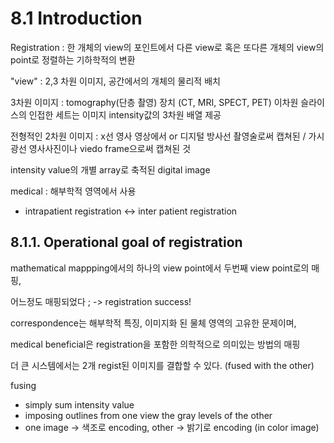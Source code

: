# 8.1 Introduction

Registration :  한 개체의 view의 포인트에서 다른 view로 혹은 또다른 개체의 view의 point로 정렬하는 기하학적의 변환

"view" : 2,3 차원 이미지, 공간에서의 개체의 물리적 배치

3차원 이미지 : tomography(단층 촬영) 장치 (CT, MRI, SPECT, PET) 이차원 슬라이스의 인접한 세트는 이미지 intensity값의 3차원 배열 제공

전형적인 2차원 이미지 : x선 영사 영상에서 or 디지털 방사선 촬영술로써 캡쳐된 / 가시광선 영사사진이나 viedo frame으로써 캡쳐된 것

intensity value의 개별 array로 축적된 digital image

medical : 해부학적 영역에서 사용 

* intrapatient registration <-> inter patient registration


## 8.1.1. Operational goal of registration

mathematical mappping에서의 하나의 view point에서 두번째 view point로의 매핑,

어느정도 매핑되었다 ; -> registration success!

correspondence는 해부학적 특징, 이미지화 된 물체 영역의 고유한 문제이며,

medical beneficial은 registration을 포함한 의학적으로 의미있는 방법의 매핑

더 큰 시스템에서는 2개 regist된 이미지를 결합할 수 있다. (fused with the other)

fusing

* simply sum intensity value
* imposing outlines from one view the gray levels of the other
* one image -> 색조로 encoding, other -> 밝기로 encoding (in color image)

